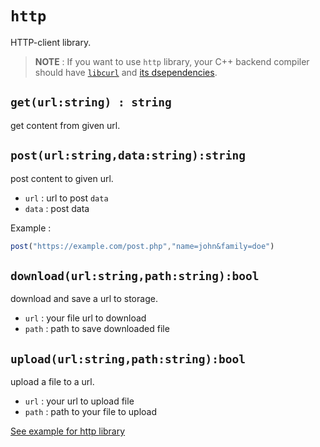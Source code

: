 # `http`
HTTP-client library.

> **NOTE** : If you want to use `http` library, your C++ backend compiler should have [`libcurl`](https://curl.se/libcurl/) and [its dsependencies](https://curl.se/docs/libs.html).

## `get(url:string) : string`
get content from given url.

## `post(url:string,data:string):string`
post content to given url.
- `url` : url to post `data`
- `data` : post data

Example :
```typescript
post("https://example.com/post.php","name=john&family=doe")
```

## `download(url:string,path:string):bool`
download and save a url to storage.
- `url` : your file url to download
- `path` : path to save downloaded file

## `upload(url:string,path:string):bool`
upload a file to a url.
- `url` : your url to upload file
- `path` : path to your file to upload


[See example for http library](https://github.com/sacalon-lang/sacalon/blob/main/examples/net.sa)
